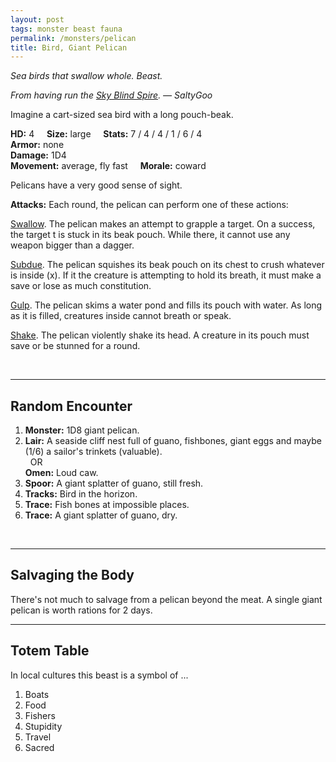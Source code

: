 ```yaml
---
layout: post
tags: monster beast fauna
permalink: /monsters/pelican
title: Bird, Giant Pelican
---
```


*Sea birds that swallow whole. Beast.*

<span class="alchemy"> *From having run the [Sky Blind Spire](http://blog.trilemma.com/2016/04/the-sky-blind-spire.html). — SaltyGoo* </span>

Imagine a cart-sized sea bird with a long pouch-beak.

**HD:** 4  &nbsp; &nbsp;  **Size:** large &nbsp; &nbsp; **Stats:** 7 / 4 / 4 / 1 / 6 / 4 <br>
**Armor:** none <br>
**Damage:** 1D4 <br>
**Movement:** average, fly fast &nbsp; &nbsp; **Morale:** coward <br>

Pelicans have a very good sense of sight.

**Attacks:** Each round, the pelican can perform one of these actions:

<ins>Swallow</ins>. The pelican makes an attempt to grapple a target. On a success, the target t is stuck in its beak pouch. While there, it cannot use any weapon bigger than a dagger. 

<ins>Subdue</ins>. The pelican squishes its beak pouch on its chest to crush whatever is inside (x). If it the creature is attempting to hold its breath, it must make a save or lose as much constitution.

<ins>Gulp</ins>. The pelican skims a water pond and fills its pouch with water. As long as it is filled, creatures inside cannot breath or speak.

<ins>Shake</ins>. The pelican violently shake its head. A creature in its pouch must save or be stunned for a round.

<br>

---

## Random Encounter

1. **Monster:** 1D8 giant pelican.
1. **Lair:** A seaside cliff nest full of guano, fishbones, giant eggs and maybe (1/6) a sailor's trinkets (valuable). <br>	&nbsp; OR <br>	**Omen:** Loud caw.
1. **Spoor:** A giant splatter of guano, still fresh.
1. **Tracks:** Bird in the horizon.
1. **Trace:** Fish bones at impossible places. 
1. **Trace:** A giant splatter of guano, dry.

<br>

---

## Salvaging the Body

There's not much to salvage from a pelican beyond the meat. A single giant pelican is worth rations for 2 days.

---

## Totem Table

In local cultures this beast is a symbol of ...

1. Boats
1. Food
1. Fishers
1. Stupidity
1. Travel
1. Sacred 

